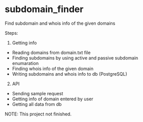 # subdomain_finder
Find subdomain and whois info of the given domains

Steps:
1. Getting info
- Reading domains from domain.txt file
- Finding subdomains by using active and passive subdomain enumaration
- Finding whois info of the given domain
- Writing subdomains and whois info to db (PostgreSQL)

2. API
- Sending sample request
- Getting info of domain entered by user
- Getting all data from db

NOTE: This project not finished.
